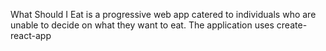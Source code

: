 What Should I Eat is a progressive web app catered to individuals who are unable to decide on what they want to eat.
The application uses create-react-app